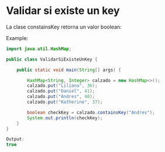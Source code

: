 # **Validar si existe un key**

La clase constainsKey retorna un valor boolean:

Example:

```java
import java.util.HashMap;

public class ValidarSiExisteUnKey {

    public static void main(String[] args) {

        HashMap<String, Integer> calzado = new HashMap<>();
        calzado.put("Liliana", 36);
        calzado.put("Daniel", 41);
        calzado.put("Andres", 40);
        calzado.put("Katherine", 37);

        boolean checkKey = calzado.containsKey("Andres");
        System.out.println(checkKey);
    }
}

Output:
true
```
